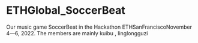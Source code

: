 # ETHGlobal_SoccerBeat
Our music  game SoccerBeat in the Hackathon ETHSanFranciscoNovember 4—6, 2022. The members are mainly kuibu , linglongguzi
